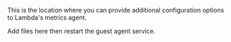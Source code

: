 This is the location where you can provide additional configuration options to Lambda's metrics agent.

Add files here then restart the guest agent service.